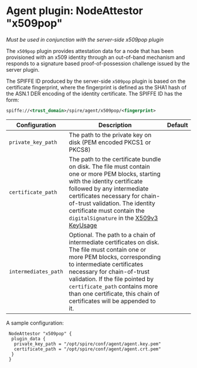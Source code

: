 # Agent plugin: NodeAttestor "x509pop"

*Must be used in conjunction with the server-side x509pop plugin*

The `x509pop` plugin provides attestation data for a node that has been
provisioned with an x509 identity through an out-of-band mechanism and responds
to a signature based proof-of-possession challenge issued by the server
plugin.

The SPIFFE ID produced by the server-side `x509pop` plugin is based on the
certificate fingerprint, where the fingerprint is defined as the SHA1 hash of
the ASN.1 DER encoding of the identity certificate. The SPIFFE ID has the form:

```xml
spiffe://<trust_domain>/spire/agent/x509pop/<fingerprint>
```

| Configuration        | Description                                                                                                                                                                                                                                                                                                                                                    | Default |
|----------------------|----------------------------------------------------------------------------------------------------------------------------------------------------------------------------------------------------------------------------------------------------------------------------------------------------------------------------------------------------------------|---------|
| `private_key_path`   | The path to the private key on disk (PEM encoded PKCS1 or PKCS8)                                                                                                                                                                                                                                                                                               |         |
| `certificate_path`   | The path to the certificate bundle on disk. The file must contain one or more PEM blocks, starting with the identity certificate followed by any intermediate certificates necessary for chain-of-trust validation. The identity certificate must contain the `digitalSignature` in the [X509v3 KeyUsage](https://tools.ietf.org/html/rfc5280#section-4.2.1.3) |         |
| `intermediates_path` | Optional. The path to a chain of intermediate certificates on disk. The file must contain one or more PEM blocks, corresponding to intermediate certificates necessary for chain-of-trust validation. If the file pointed by `certificate_path` contains more than one certificate, this chain of certificates will be appended to it.                         |         |

A sample configuration:

```hcl
 NodeAttestor "x509pop" {
  plugin_data {
   private_key_path = "/opt/spire/conf/agent/agent.key.pem"
   certificate_path = "/opt/spire/conf/agent/agent.crt.pem"
  }
 }
```
